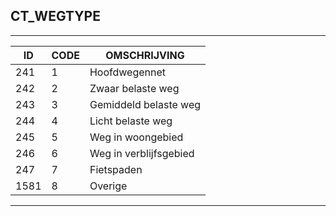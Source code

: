 ## CT_WEGTYPE

***

|ID                              	|CODE          	|OMSCHRIJVING|
|------                          	|----          	|-----    |
|241|1|Hoofdwegennet|
|242|2|Zwaar belaste weg|
|243|3|Gemiddeld belaste weg|
|244|4|Licht belaste weg|
|245|5|Weg in woongebied|
|246|6|Weg in verblijfsgebied|
|247|7|Fietspaden|
|1581|8|Overige|


***
